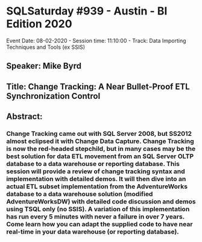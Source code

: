 # SQLSaturday #939 - Austin - BI Edition 2020
Event Date: 08-02-2020 - Session time: 11:10:00 - Track: Data Importing Techniques and Tools (ex SSIS)
## Speaker: Mike Byrd
## Title: Change Tracking: A Near Bullet-Proof ETL Synchronization Control
## Abstract:
### Change Tracking came out with SQL Server 2008, but SS2012 almost eclipsed it with Change Data Capture. Change Tracking is now the red-headed stepchild, but in many cases may be the best solution for data ETL movement from an SQL Server OLTP database to a data warehouse or reporting database. This session will provide a review of change tracking syntax and implementation with detailed demos. It will then dive into an actual ETL subset implementation from the AdventureWorks database to a data warehouse solution (modified AdventureWorksDW) with detailed code discussion and demos using TSQL only (no SSIS).  A variation of this implementation has run every 5 minutes with never a failure in over 7 years.  Come learn how you can adapt the supplied code to have near real-time in your data warehouse (or reporting database).
